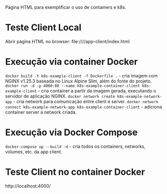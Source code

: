 Página HTML para exemplificar o uso de containers e k8s.

# Teste Client Local
Abrir página HTML no browser:
    file:///<caminho-projeto>/app-client/index.html

# Execução via container Docker
`docker build -t k8s-example-client -f Dockerfile .` - cria imagem com NGINX v1.25.3 baseada no Linux Alpine Slim, além do fonte do projeto.
`docker run -d -p 4000:80 --name k8s-example-container-client k8s-example-client` - cria container a partir da imagem gerada, executando o servidor de aplicação NGINX.
`docker network create k8s-example-network-app` - cria network para comunicação entre client e server.
`docker network connect k8s-example-network-app k8s-example-container-client` - adiciona container server à network criada.

# Execução via Docker Compose
`docker-compose up --build -d` - cria todos os containers, networks, volumes, etc. da app client.

# Teste Client no container Docker
http://localhost:4000/